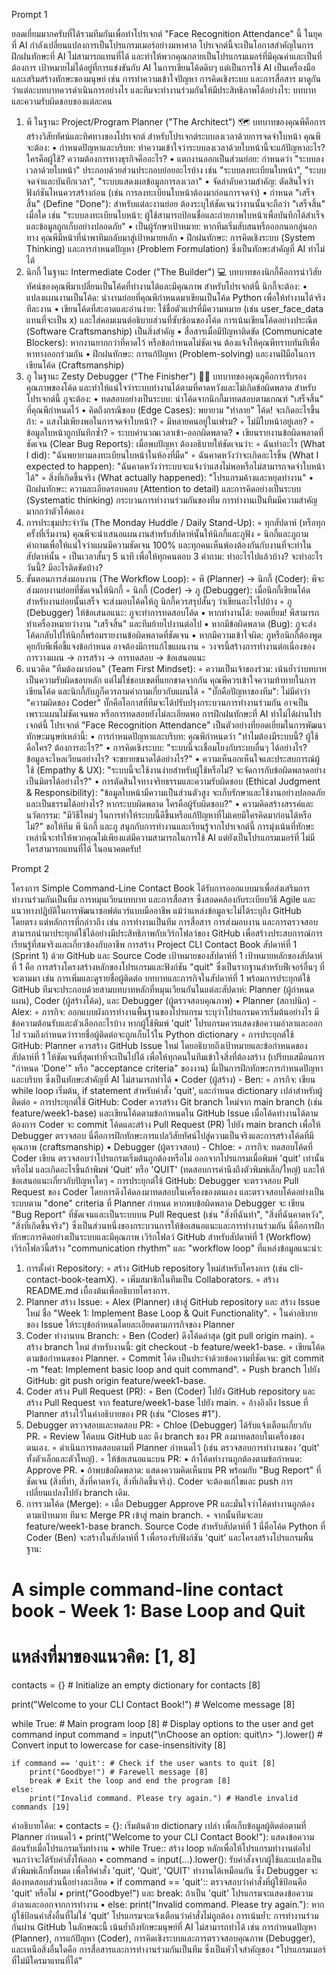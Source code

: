 Prompt 1


ยอดเยี่ยมมากครับที่ได้รวมทีมกันเพื่อทำโปรเจกต์ "Face Recognition Attendance" นี้ ในยุคที่ AI กำลังเปลี่ยนแปลงการเป็นโปรแกรมเมอร์อย่างมหาศาล โปรเจกต์นี้จะเป็นโอกาสสำคัญในการฝึกฝนทักษะที่ AI ไม่สามารถแทนที่ได้ และทำให้พวกคุณกลายเป็นโปรแกรมเมอร์ที่มีคุณค่าและเป็นที่ต้องการ
เป้าหมายไม่ได้อยู่ที่การแข่งขันกับ AI ในการเขียนโค้ดดิบๆ แต่เป็นการใช้ AI เป็นเครื่องมือและเสริมสร้างทักษะของมนุษย์ เช่น การทำความเข้าใจปัญหา การคิดเชิงระบบ และการสื่อสาร
มาดูกันว่าแต่ละบทบาทควรดำเนินการอย่างไร และทีมจะทำงานร่วมกันให้มีประสิทธิภาพได้อย่างไร:
บทบาทและความรับผิดชอบของแต่ละคน
1. พี ในฐานะ Project/Program Planner ("The Architect") 🗺️ บทบาทของคุณพีคือการสร้างวิสัยทัศน์และทิศทางของโปรเจกต์ สำหรับโปรเจกต์ระบบลงเวลาด้วยการจดจำใบหน้า คุณพีจะต้อง:
• กำหนดปัญหาและบริบท: ทำความเข้าใจว่าระบบลงเวลาด้วยใบหน้านี้จะแก้ปัญหาอะไร? ใครคือผู้ใช้? ความต้องการทางธุรกิจคืออะไร?
• แตกงานออกเป็นส่วนย่อย: กำหนดว่า "ระบบลงเวลาด้วยใบหน้า" ประกอบด้วยส่วนประกอบย่อยอะไรบ้าง เช่น "ระบบลงทะเบียนใบหน้า", "ระบบจดจำและบันทึกเวลา", "ระบบแสดงผลข้อมูลการลงเวลา"
• จัดลำดับความสำคัญ: ตัดสินใจว่าฟังก์ชันไหนควรสร้างก่อน (เช่น การลงทะเบียนใบหน้าต้องมาก่อนการจดจำ)
• กำหนด "เสร็จสิ้น" (Define "Done"): สำหรับแต่ละงานย่อย ต้องระบุให้ชัดเจนว่างานนั้นจะถือว่า "เสร็จสิ้น" เมื่อใด เช่น "ระบบลงทะเบียนใบหน้า: ผู้ใช้สามารถป้อนชื่อและถ่ายภาพใบหน้าเพื่อบันทึกได้สำเร็จ และข้อมูลถูกเก็บอย่างปลอดภัย"
• เป็นผู้รักษาเป้าหมาย: หากทีมเริ่มสับสนหรือออกนอกลู่นอกทาง คุณพีมีหน้าที่นำพาทีมกลับมาสู่เป้าหมายหลัก
• ฝึกฝนทักษะ: การคิดเชิงระบบ (System Thinking) และการกำหนดปัญหา (Problem Formulation) ซึ่งเป็นทักษะสำคัญที่ AI ทำไม่ได้
2. นิกกี้ ในฐานะ Intermediate Coder ("The Builder") 💻 บทบาทของนิกกี้คือการนำวิสัยทัศน์ของคุณพีมาเปลี่ยนเป็นโค้ดที่ทำงานได้และมีคุณภาพ สำหรับโปรเจกต์นี้ นิกกี้จะต้อง:
• แปลงแผนงานเป็นโค้ด: นำงานย่อยที่คุณพีกำหนดมาเขียนเป็นโค้ด Python เพื่อให้ทำงานได้จริง ทีละงาน
• เขียนโค้ดที่สะอาดและอ่านง่าย: ใช้ชื่อตัวแปรที่มีความหมาย (เช่น user_face_data แทนที่จะเป็น x) และใส่คอมเมนต์อธิบายส่วนที่ซับซ้อนของโค้ด การเน้นเขียนโค้ดอย่างประณีต (Software Craftsmanship) เป็นสิ่งสำคัญ
• สื่อสารเมื่อมีปัญหาติดขัด (Communicate Blockers): หากงานยากกว่าที่คาดไว้ หรือข้อกำหนดไม่ชัดเจน ต้องแจ้งให้คุณพีทราบทันทีเพื่อหาทางออกร่วมกัน
• ฝึกฝนทักษะ: การแก้ปัญหา (Problem-solving) และงานฝีมือในการเขียนโค้ด (Craftsmanship)
3. ภู ในฐานะ Zesty Debugger ("The Finisher") 🕵️‍♀️ บทบาทของคุณภูคือการรับรองคุณภาพของโค้ด และทำให้แน่ใจว่าระบบทำงานได้ตามที่คาดหวังและไม่เกิดข้อผิดพลาด สำหรับโปรเจกต์นี้ ภูจะต้อง:
• ทดสอบอย่างเป็นระบบ: นำโค้ดจากนิกกี้มาทดสอบตามเกณฑ์ "เสร็จสิ้น" ที่คุณพีกำหนดไว้
• คิดถึงกรณีขอบ (Edge Cases): พยายาม "ทำลาย" โค้ด! จะเกิดอะไรขึ้นถ้า:
    ◦ แสงไม่เพียงพอในการจดจำใบหน้า?
    ◦ มีหลายคนอยู่ในเฟรม?
    ◦ ไม่มีใบหน้าอยู่เลย?
    ◦ ข้อมูลใบหน้าถูกบันทึกซ้ำ?
    ◦ ระบบคำนวณเวลาเข้า-ออกผิดพลาด?
• เขียนรายงานข้อผิดพลาดที่ชัดเจน (Clear Bug Reports): เมื่อพบปัญหา ต้องอธิบายให้ชัดเจนว่า:
    ◦ ฉันทำอะไร (What I did): "ฉันพยายามลงทะเบียนใบหน้าในห้องที่มืด"
    ◦ ฉันคาดหวังว่าจะเกิดอะไรขึ้น (What I expected to happen): "ฉันคาดหวังว่าระบบจะแจ้งว่าแสงไม่พอหรือไม่สามารถจดจำใบหน้าได้"
    ◦ สิ่งที่เกิดขึ้นจริง (What actually happened): "โปรแกรมค้างและหยุดทำงาน"
• ฝึกฝนทักษะ: ความละเอียดรอบคอบ (Attention to detail) และการคิดอย่างเป็นระบบ (Systematic thinking)
กระบวนการทำงานร่วมกันของทีม
การทำงานเป็นทีมมีความสำคัญมากกว่าตัวโค้ดเอง
1. การประชุมประจำวัน (The Monday Huddle / Daily Stand-Up):
    ◦ ทุกสัปดาห์ (หรือทุกครั้งที่เริ่มงาน) คุณพีจะนำเสนอแผนงานสำหรับสัปดาห์นั้นให้นิกกี้และภูฟัง
    ◦ นิกกี้และภูถามคำถามเพื่อให้แน่ใจว่าแผนมีความชัดเจน 100% และทุกคนเห็นพ้องต้องกันกับงานที่จะทำในสัปดาห์นั้น
    ◦ เป็นเวลาสั้นๆ 5 นาที เพื่อให้ทุกคนตอบ 3 คำถาม: ทำอะไรไปแล้วบ้าง? จะทำอะไรวันนี้? มีอะไรติดขัดบ้าง?
2. ขั้นตอนการส่งมอบงาน (The Workflow Loop):
    ◦ พี (Planner) → นิกกี้ (Coder): พีจะส่งมอบงานย่อยที่ชัดเจนให้นิกกี้
    ◦ นิกกี้ (Coder) → ภู (Debugger): เมื่อนิกกี้เขียนโค้ดสำหรับงานย่อยนั้นเสร็จ จะส่งมอบโค้ดให้ภู นิกกี้ควรสรุปสั้นๆ ว่าเขียนอะไรไปบ้าง
    ◦ ภู (Debugger) ให้ข้อเสนอแนะ: ภูจะทำการทดสอบโค้ด
        ▪ หากทำงานได้: ยอดเยี่ยม! พีสามารถทำเครื่องหมายว่างาน "เสร็จสิ้น" และทีมย้ายไปงานต่อไป
        ▪ หากมีข้อผิดพลาด (Bug): ภูจะส่งโค้ดกลับไปให้นิกกี้พร้อมรายงานข้อผิดพลาดที่ชัดเจน
        ▪ หากมีความเข้าใจผิด: ภูหรือนิกกี้ต้องพูดคุยกับพีเพื่อชี้แจงข้อกำหนด อาจต้องมีการแก้ไขแผนงาน
    ◦ วงจรนี้สร้างการทำงานต่อเนื่องของ การวางแผน → การสร้าง → การทดสอบ → ข้อเสนอแนะ
3. แนวคิด "ทีมต้องมาก่อน" (Team First Mindset):
    ◦ ความเป็นเจ้าของร่วม: เน้นย้ำว่าบทบาทเป็นความรับผิดชอบหลัก แต่ไม่ใช่ขอบเขตที่แยกขาดจากกัน คุณพีควรเข้าใจความท้าทายในการเขียนโค้ด และนิกกี้กับภูก็ควรถามคำถามเกี่ยวกับแผนได้
    ◦ "บั๊กคือปัญหาของทีม": ไม่มีคำว่า "ความผิดของ Coder" บั๊กคือโอกาสที่ทีมจะได้ปรับปรุงกระบวนการทำงานร่วมกัน อาจเป็นเพราะแผนไม่ชัดเจนพอ หรือการทดสอบยังไม่ละเอียดพอ
การฝึกฝนทักษะที่ AI ทำไม่ได้ผ่านโปรเจกต์นี้
โปรเจกต์ "Face Recognition Attendance" เป็นตัวอย่างที่ยอดเยี่ยมในการพัฒนาทักษะมนุษย์เหล่านี้:
• การกำหนดปัญหาและบริบท: คุณพีกำหนดว่า "ทำไมต้องมีระบบนี้? ผู้ใช้คือใคร? ต้องการอะไร?"
• การคิดเชิงระบบ: "ระบบนี้จะเชื่อมโยงกับระบบอื่นๆ ได้อย่างไร? ข้อมูลจะไหลเวียนอย่างไร? จะขยายขนาดได้อย่างไร?"
• ความเห็นอกเห็นใจและประสบการณ์ผู้ใช้ (Empathy & UX): "ระบบนี้จะใช้งานง่ายสำหรับผู้ใช้หรือไม่? จะจัดการกับข้อผิดพลาดอย่างเป็นมิตรได้อย่างไร?"
• การตัดสินใจทางจริยธรรมและความรับผิดชอบ (Ethical Judgment & Responsibility): "ข้อมูลใบหน้ามีความเป็นส่วนตัวสูง จะเก็บรักษาและใช้งานอย่างปลอดภัยและเป็นธรรมได้อย่างไร? หากระบบผิดพลาด ใครคือผู้รับผิดชอบ?"
• ความคิดสร้างสรรค์และนวัตกรรม: "มีวิธีใหม่ๆ ในการทำให้ระบบนี้ดีขึ้นหรือแก้ปัญหาที่ไม่เคยมีใครคิดมาก่อนได้หรือไม่?"
ขอให้ทีม พี นิกกี้ และภู สนุกกับการทำงานและเรียนรู้จากโปรเจกต์นี้ การมุ่งเน้นที่ทักษะเหล่านี้จะทำให้พวกคุณไม่เพียงแต่มีความสามารถในการใช้ AI แต่ยังเป็นโปรแกรมเมอร์ที่ ไม่มีใครสามารถแทนที่ได้ ในอนาคตครับ!

Prompt 2


โครงการ Simple Command-Line Contact Book ได้รับการออกแบบมาเพื่อส่งเสริมการทำงานร่วมกันเป็นทีม การหมุนเวียนบทบาท และการสื่อสาร ซึ่งสอดคล้องกับระเบียบวิธี Agile และแนวทางปฏิบัติในการพัฒนาซอฟต์แวร์แบบมืออาชีพ แม้ว่าแหล่งข้อมูลจะไม่ได้ระบุถึง GitHub โดยตรง แต่หลักการที่กล่าวถึง เช่น การทำงานเป็นทีม การสื่อสาร การส่งมอบงาน และการตรวจสอบ สามารถนำมาประยุกต์ใช้ได้อย่างมีประสิทธิภาพกับเวิร์กโฟลว์ของ GitHub เพื่อสร้างประสบการณ์การเรียนรู้ที่สมจริงและเกี่ยวข้องกับอาชีพ
การสร้าง Project CLI Contact Book สัปดาห์ที่ 1 (Sprint 1) ด้วย GitHub และ Source Code
เป้าหมายของสัปดาห์ที่ 1
เป้าหมายหลักของสัปดาห์ที่ 1 คือ การสร้างโครงสร้างหลักของโปรแกรมและฟังก์ชัน "quit" ซึ่งเป็นรากฐานสำหรับฟีเจอร์อื่นๆ ที่จะตามมา เช่น การเพิ่มและดูรายชื่อผู้ติดต่อ
บทบาทและภารกิจในสัปดาห์ที่ 1 พร้อมการประยุกต์ใช้ GitHub
ทีมจะประกอบด้วยสามบทบาทหลักที่หมุนเวียนกันในแต่ละสัปดาห์: Planner (ผู้กำหนดแผน), Coder (ผู้สร้างโค้ด), และ Debugger (ผู้ตรวจสอบคุณภาพ)
• Planner (สถาปนิก) - Alex:
    ◦ ภารกิจ: ออกแบบผังการทำงานพื้นฐานของโปรแกรม ระบุว่าโปรแกรมควรเริ่มต้นอย่างไร มีข้อความต้อนรับและตัวเลือกอะไรบ้าง หากผู้ใช้พิมพ์ 'quit' โปรแกรมควรแสดงข้อความอำลาและออกไป รวมถึงกำหนดว่ารายชื่อผู้ติดต่อจะถูกเก็บไว้ใน Python dictionary
    ◦ การประยุกต์ใช้ GitHub: Planner ควรสร้าง GitHub Issue ใหม่ โดยอธิบายถึงเป้าหมายและข้อกำหนดของสัปดาห์ที่ 1 ให้ชัดเจนที่สุดเท่าที่จะเป็นไปได้ เพื่อให้ทุกคนในทีมเข้าใจสิ่งที่ต้องสร้าง (เปรียบเสมือนการ "กำหนด 'Done'" หรือ "acceptance criteria" ของงาน) นี่เป็นการฝึกทักษะการกำหนดปัญหาและบริบท ซึ่งเป็นทักษะสำคัญที่ AI ไม่สามารถทำได้
• Coder (ผู้สร้าง) - Ben:
    ◦ ภารกิจ: เขียน while loop เริ่มต้น, if statement สำหรับคำสั่ง 'quit', และกำหนด dictionary เปล่าสำหรับผู้ติดต่อ
    ◦ การประยุกต์ใช้ GitHub: Coder ควรสร้าง Git branch ใหม่จาก main branch (เช่น feature/week1-base) และเขียนโค้ดตามข้อกำหนดใน GitHub Issue เมื่อโค้ดทำงานได้ตามต้องการ Coder จะ commit โค้ดและสร้าง Pull Request (PR) ไปยัง main branch เพื่อให้ Debugger ตรวจสอบ นี่คือการฝึกทักษะการแปลวิสัยทัศน์ไปสู่ความเป็นจริงและการสร้างโค้ดที่มีคุณภาพ (craftsmanship)
• Debugger (ผู้ตรวจสอบ) - Chloe:
    ◦ ภารกิจ: ทดสอบโค้ดที่ Coder เขียน ตรวจสอบว่าโปรแกรมเริ่มต้นถูกต้องหรือไม่ ออกจากโปรแกรมเมื่อพิมพ์ 'quit' เท่านั้นหรือไม่ และเกิดอะไรขึ้นถ้าพิมพ์ 'Quit' หรือ 'QUIT' (ทดสอบการคำนึงถึงตัวพิมพ์เล็ก/ใหญ่) และให้ข้อเสนอแนะเกี่ยวกับปัญหาใดๆ
    ◦ การประยุกต์ใช้ GitHub: Debugger จะตรวจสอบ Pull Request ของ Coder โดยการดึงโค้ดลงมาทดสอบในเครื่องของตนเอง และตรวจสอบโค้ดอย่างเป็นระบบตาม "done" criteria ที่ Planner กำหนด หากพบข้อผิดพลาด Debugger จะ เขียน "Bug Report" ที่ชัดเจนและเป็นระบบบน Pull Request (เช่น "สิ่งที่ฉันทำ", "สิ่งที่ฉันคาดหวัง", "สิ่งที่เกิดขึ้นจริง") ซึ่งเป็นส่วนหนึ่งของกระบวนการให้ข้อเสนอแนะและการทำงานร่วมกัน นี่คือการฝึกทักษะการคิดอย่างเป็นระบบและมีคุณภาพ
เวิร์กโฟลว์ GitHub สำหรับสัปดาห์ที่ 1 (Workflow)
เวิร์กโฟลว์นี้สร้าง "communication rhythm" และ "workflow loop" ที่แหล่งข้อมูลแนะนำ:
1. การตั้งค่า Repository:
    ◦ สร้าง GitHub repository ใหม่สำหรับโครงการ (เช่น cli-contact-book-teamX).
    ◦ เพิ่มสมาชิกในทีมเป็น Collaborators.
    ◦ สร้าง README.md เบื้องต้นเพื่ออธิบายโครงการ.
2. Planner สร้าง Issue:
    ◦ Alex (Planner) เข้าสู่ GitHub repository และ สร้าง Issue ใหม่ ชื่อ "Week 1: Implement Base Loop & Quit Functionality".
    ◦ ในคำอธิบายของ Issue ให้ระบุข้อกำหนดโดยละเอียดตามภารกิจของ Planner
3. Coder ทำงานบน Branch:
    ◦ Ben (Coder) ดึงโค้ดล่าสุด (git pull origin main).
    ◦ สร้าง branch ใหม่ สำหรับงานนี้: git checkout -b feature/week1-base.
    ◦ เขียนโค้ดตามข้อกำหนดของ Planner.
    ◦ Commit โค้ด เป็นประจำด้วยข้อความที่ชัดเจน: git commit -m "feat: Implement basic loop and quit command".
    ◦ Push branch ไปยัง GitHub: git push origin feature/week1-base.
4. Coder สร้าง Pull Request (PR):
    ◦ Ben (Coder) ไปยัง GitHub repository และ สร้าง Pull Request จาก feature/week1-base ไปยัง main.
    ◦ อ้างอิงถึง Issue ที่ Planner สร้างไว้ในคำอธิบายของ PR (เช่น "Closes #1").
5. Debugger ตรวจสอบและทดสอบ PR:
    ◦ Chloe (Debugger) ได้รับแจ้งเตือนเกี่ยวกับ PR.
    ◦ Review โค้ดบน GitHub และ ดึง branch ของ PR ลงมาทดสอบในเครื่องของตนเอง.
    ◦ ดำเนินการทดสอบตามที่ Planner กำหนดไว้ (เช่น ตรวจสอบการทำงานของ 'quit' ทั้งตัวเล็กและตัวใหญ่).
    ◦ ให้ข้อเสนอแนะบน PR:
        ▪ ถ้าโค้ดทำงานถูกต้องตามข้อกำหนด: Approve PR.
        ▪ ถ้าพบข้อผิดพลาด: แสดงความคิดเห็นบน PR พร้อมกับ "Bug Report" ที่ชัดเจน (สิ่งที่ทำ, สิ่งที่คาดหวัง, สิ่งที่เกิดขึ้นจริง). Coder จะต้องแก้ไขและ push การเปลี่ยนแปลงไปยัง branch เดิม.
6. การรวมโค้ด (Merge):
    ◦ เมื่อ Debugger Approve PR และมั่นใจว่าโค้ดทำงานถูกต้องตามเป้าหมาย ทีมจะ Merge PR เข้าสู่ main branch.
    ◦ จากนั้นทีมจะลบ feature/week1-base branch.
Source Code สำหรับสัปดาห์ที่ 1
นี่คือโค้ด Python ที่ Coder (Ben) จะสร้างในสัปดาห์ที่ 1 เพื่อรองรับฟังก์ชัน 'quit' และโครงสร้างโปรแกรมพื้นฐาน:
# A simple command-line contact book - Week 1: Base Loop and Quit
# แหล่งที่มาของแนวคิด: [1, 8]

contacts = {} # Initialize an empty dictionary for contacts [8]

print("Welcome to your CLI Contact Book!") # Welcome message [8]

while True: # Main program loop [8]
    # Display options to the user and get command input
    command = input("\nChoose an option: quit\n> ").lower() # Convert input to lowercase for case-insensitivity [8]

    if command == 'quit': # Check if the user wants to quit [8]
        print("Goodbye!") # Farewell message [8]
        break # Exit the loop and end the program [8]
    else:
        print("Invalid command. Please try again.") # Handle invalid commands [19]
คำอธิบายโค้ด:
• contacts = {}: เริ่มต้นด้วย dictionary เปล่า เพื่อเก็บข้อมูลผู้ติดต่อตามที่ Planner กำหนดไว้
• print("Welcome to your CLI Contact Book!"): แสดงข้อความต้อนรับเมื่อโปรแกรมเริ่มทำงาน
• while True:: สร้าง loop หลักเพื่อให้โปรแกรมทำงานต่อไปจนกว่าจะได้รับคำสั่งให้ออก
• command = input(...).lower(): รับคำสั่งจากผู้ใช้และแปลงเป็นตัวพิมพ์เล็กทั้งหมด เพื่อให้คำสั่ง 'quit', 'Quit', 'QUIT' ทำงานได้เหมือนกัน ซึ่ง Debugger จะต้องทดสอบส่วนนี้อย่างละเอียด
• if command == 'quit':: ตรวจสอบว่าคำสั่งที่ผู้ใช้ป้อนคือ 'quit' หรือไม่
• print("Goodbye!") และ break: ถ้าเป็น 'quit' โปรแกรมจะแสดงข้อความอำลาและออกจากการทำงาน
• else: print("Invalid command. Please try again."): หากผู้ใช้ป้อนคำสั่งอื่นที่ไม่ใช่ 'quit' โปรแกรมจะแจ้งเตือนว่าคำสั่งไม่ถูกต้อง
การเน้นย้ำ: การทำงานร่วมกันผ่าน GitHub ในลักษณะนี้ เน้นย้ำถึงทักษะมนุษย์ที่ AI ไม่สามารถทำได้ เช่น การกำหนดปัญหา (Planner), การแก้ปัญหา (Coder), การคิดเชิงระบบและการตรวจสอบคุณภาพ (Debugger), และเหนือสิ่งอื่นใดคือ การสื่อสารและการทำงานร่วมกันเป็นทีม ซึ่งเป็นหัวใจสำคัญของ "โปรแกรมเมอร์ที่ไม่มีใครมาแทนที่ได้"
